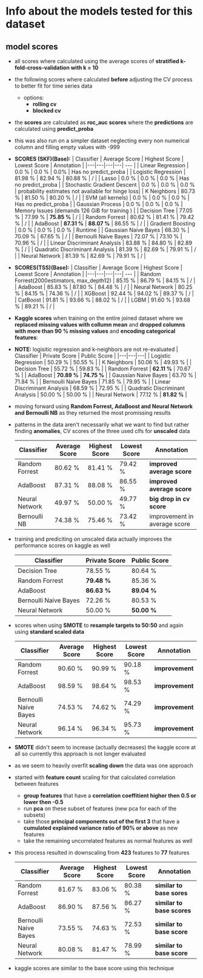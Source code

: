 # Info about the models tested for this dataset

## model scores
- all scores where calculated using the average scores of **stratified k-fold-cross-validation with k = 10**
- the following scores where calculated **before** adjusting the CV process to better fit for time series data
    - options:
        - **rolling cv**
        - **blocked cv**
- the **scores** are calculated as **roc_auc scores** where the **predictions** are calculated using **predict_proba**
- this was also run on a simpler dataset neglecting every non numerical column and filling empty values with -999
- **SCORES (SKF)(Base):**
    | Classifier  | Average Score  | Highest Score  | Lowest Score  | Annotation |
    |---|---|---|---| --- |
    | Linear Regression  | 0.0 %  | 0.0 %  | 0.0% | Has no predict_proba |
    | Logistic Regression  | 81.98 %  | 82.94 %  | 80.88 %  | / |
    | Lasso  | 0.0 %  | 0.0 %  | 0.0 %  | Has no predict_proba |
    | Stochastic Gradient Descent | 0.0 % | 0.0 % | 0.0 % | probability estimates not available for hinge loss|
    | K Neighbors | 80.73 % | 81.50 % | 80.20 % | / |
    | SVM (all kernels) | 0.0 % | 0.0 % | 0.0 % | Has no predict_proba |
    | Gaussian Process | 0.0 % | 0.0 % | 0.0 % | Memory Issues (demands 126 GiB for training ) |
    | Decision Tree | 77.05 % | 77.99 % | **75.85 %** | / |
    | Random Forrest | 80.62 % | 81.41 % | 79.42 % | / |
    | AdaBoost | **87.31 %** | **88.07 %** | 86.55 % | / |
    | Gradient Boosting | 0.0 % | 0.0 % | 0.0 % | Runtime |
    | Gaussian Naive Bayes | 68.30 % | 70.09 % | 67.65 % | / |
    | Bernoulli Naive Bayes | 72.07 % | 73.10 % | 70.96 % | / |
    | Linear Discriminant Analysis | 83.88 % | 84.80 % | 82.89 % | / |
    | Quadratic Discriminant Analysis | 81.39 % | 82.69 % | 79.91 % | / |
    | Neural Network | 81.39 % | 82.69 % | 79.91 % | / |

- **SCORES(TSS)(Base):**
    | Classifier  | Average Score  | Highest Score  | Lowest Score  | Annotation |
    |---|---|---|---| --- |
    | Random Forrest(2000estimators, max_depth12) | 85.15  %  |  86.79 %  | 84.15 % | / |
    | AdaBoost  | 85.83 %  | 87.80 %  | 84.48 %  | / |
    | Neural Network  | 80.25 %  | 84.15 %  | 74.36 %  | / |
    | XGBoost  | 92.44 %  | 94.02 % | 89.37 % | / |
    | CatBoost  | 91.81 %  | 93.66 %  | 88.02 %  | / |
    | LGBM  | 91.60 %  | 93.68 %  | 89.21 %  | / |

- **Kaggle scores** when training on the entire joined dataset where we **replaced missing values with collumn mean** and **dropped columns with more than 90 % missing values** and **encoding categorical features**:
- **NOTE:** logisitic regression and k-neighbors are not re-evaluated
    | Classifier  | Private Score  | Public Score |
    |---|---|---|
    | Logistic Regression  | 50.29 %  | 50.55 %  |
    | K Neighbors | 50.06 % | 49.93 % |
    | Decision Tree | 55.72 % | 59.83 % |
    | Random Forrest | **62.11 %** | 70.67 % |
    | AdaBoost | **70.89 %** | **74.75 %** |
    | Gaussian Naive Bayes | 63.70 % | 71.84 % |
    | Bernoulli Naive Bayes | 71.85 % | 79.95 % |
    | Linear Discriminant Analysis | 68.59 % | 72.95 % |
    | Quadratic Discriminant Analysis | 50.00 % | 50.00 % |
    | Neural Network | 77.12 % | **81.82 %** |

- moving forward using **Random Forrest, AdaBoost and Neural Network and Bernoulli NB** as they returned the most promissing results

- patterns in the data aren't necessarily what we want to find but rather finding **anomalies**, CV scores of the three used clfs for **unscaled** data

    | Classifier  | Average Score  | Highest Score  | Lowest Score  | Annotation |
    |---|---|---|---| --- |
    | Random Forrest  | 80.62  %  | 81.41 %  | 79.42 % | **improved average score** |
    | AdaBoost  | 87.31 %  | 88.08 %  | 86.55 %  | **improved average score** |
    | Neural Network  | 49.97 %  | 50.00 %  | 49.77 %  | **big drop in cv score** |
    | Bernoulli NB | 74.38 % | 75.46 % | 73.42 % | improvement in average score

- training and prediciting on unscaled data actually improves the performance scores on kaggle as well

    | Classifier  | Private Score  | Public Score |
    |---|---|---|
    | Decision Tree | 78.55 % | 80.64 % |
    | Random Forrest | **79.48 %** | 85.36 % |
    | AdaBoost | **86.63 %** | **89.04 %** |
    | Bernoulli Naive Bayes | 72.26 % | 80.53 % |
    | Neural Network | 50.00 % | **50.00 %** |

- scores when using **SMOTE** to **resample targets to 50:50** and again using **standard scaled data**

    | Classifier  | Average Score  | Highest Score  | Lowest Score  | Annotation |
    |---|---|---|---| --- |
    | Random Forrest  | 90.60  %  | 90.99 %  | 90.18 % | **improvement** |
    | AdaBoost  | 98.59 %  | 98.64 %  | 98.53 %  | **improvement** |
    | Bernoulli Naive Bayes | 74.53 % | 74.62 % | 74.29 % | **improvement** |
    | Neural Network  | 96.14 %  | 96.34 %  | 95.73 %  | **improvement** |

- **SMOTE** didn't seem to increase (actually decreases) the kaggle score at all so currently this approach is not longer evaluated

- as we seem to heavily overfit **scaling down** the data was one approach
- started with **feature count** scaling for that calculated correlation between features
    - **group features** that have a **correlation coeffitient higher then 0.5 or lower then -0.5**
    - run **pca** on these subset of features (new pca for each of the subsets)
    - take those **principal components out of the first 3** that have a **cumulated explained variance ratio of 90% or above** as new features
    - take the remaining uncorrelated features as normal features as well
- this process resulted in downscaling from **423** features to **77** features

    | Classifier  | Average Score  | Highest Score  | Lowest Score  | Annotation |
    |---|---|---|---| --- |
    | Random Forrest  | 81.67  %  | 83.06 %  | 80.38 % | **similar to base sores** |
    | AdaBoost  | 86.90 %  | 87.56 %  | 86.27 %  | **similar to base scores** |
    | Bernoulli Naive Bayes | 73.55 % | 74.63 % | 72.53 % | **similar to base score** |
    | Neural Network  | 80.08 %  | 81.47 %  | 78.99 %  | **similar to base score** |

- kaggle scores are similar to the base score using this technique